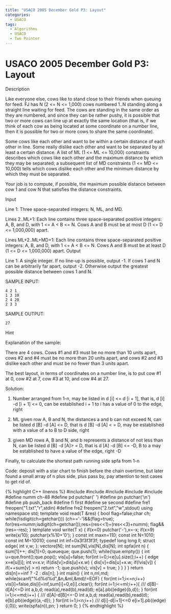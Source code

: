 ```yaml
---
title: "USACO 2005 December Gold P3: Layout"
categories:
  - USACO
tags:
  - Algorithms
  - USACO
  - Two Pointer
---
```


# USACO 2005 December Gold P3: Layout

Description

Like everyone else, cows like to stand close to their friends when queuing for feed. FJ has N (2 <= N <= 1,000) cows numbered 1..N standing along a straight line waiting for feed. The cows are standing in the same order as they are numbered, and since they can be rather pushy, it is possible that two or more cows can line up at exactly the same location (that is, if we think of each cow as being located at some coordinate on a number line, then it is possible for two or more cows to share the same coordinate).

Some cows like each other and want to be within a certain distance of each other in line. Some really dislike each other and want to be separated by at least a certain distance. A list of ML (1 <= ML <= 10,000) constraints describes which cows like each other and the maximum distance by which they may be separated; a subsequent list of MD constraints (1 <= MD <= 10,000) tells which cows dislike each other and the minimum distance by which they must be separated.

Your job is to compute, if possible, the maximum possible distance between cow 1 and cow N that satisfies the distance constraints.

Input

Line 1: Three space-separated integers: N, ML, and MD.

Lines 2..ML+1: Each line contains three space-separated positive integers: A, B, and D, with 1 <= A < B <= N. Cows A and B must be at most D (1 <= D <= 1,000,000) apart.

Lines ML+2..ML+MD+1: Each line contains three space-separated positive integers: A, B, and D, with 1 <= A < B <= N. Cows A and B must be at least D (1 <= D <= 1,000,000) apart.
Output

Line 1: A single integer. If no line-up is possible, output -1. If cows 1 and N can be arbitrarily far apart, output -2. Otherwise output the greatest possible distance between cows 1 and N.


SAMPLE INPUT:
```
4 2 1
1 3 10
2 4 20
2 3 3
```
SAMPLE OUTPUT:  
```
27
```
Hint

Explanation of the sample:

There are 4 cows. Cows #1 and #3 must be no more than 10 units apart, cows #2 and #4 must be no more than 20 units apart, and cows #2 and #3 dislike each other and must be no fewer than 3 units apart.

The best layout, in terms of coordinates on a number line, is to put cow #1 at 0, cow #2 at 7, cow #3 at 10, and cow #4 at 27.

Solution:

1. Number arranged from 1-n, may be listed in d [i] <= d [i + 1], that is, d [i] -d [i + 1] <= 0, can be established i + 1 to i has a value of 0 to the edge, right  

2. ML given row A, B and N, the distances a and b can not exceed N, can be listed d [B] -d [A] <= D, that is d [B] -d [A] < = D, may be established with a value of a to B to D side, right  

3. given MD rows A, B and N, and b represents a distance of not less than N, can be listed d [B] -d [A]> = D, that is d [A] -d [B] <= -D, B to a may be established to have a value of the edge, right -D

Finally, to calculate the shortest path running side spfa from 1-n

Code: deposit with a star chart to finish before the chain overtime, but later found a small array of n plus side, plus pass by, pay attention to test cases to get rid of.


{% highlight C++ linenos %}
#include<vector>
#include<cstdio>
#include<iostream>
#include<cmath>
#include<queue>
#define numm ch-48
#define pd putchar(' ')
#define pn putchar('\n')
#define pb push_back
#define fi first
#define se second
#define fre1 freopen("1.txt","r",stdin)
#define fre2 freopen("2.txt","w",stdout)
using namespace std;
template <typename T>
void read(T &res) {
    bool flag=false;char ch;
    while(!isdigit(ch=getchar())) (ch=='-')&&(flag=true);
    for(res=numm;isdigit(ch=getchar());res=(res<<1)+(res<<3)+numm);
    flag&&(res=-res);
}
template <typename T>
void write(T x) {
    if(x<0) putchar('-'),x=-x;
    if(x>9) write(x/10);
    putchar(x%10+'0');
}
const int maxn=110;
const int N=1010;
const int M=10010;
const int inf=0x3f3f3f3f;
typedef long long ll;
struct edge{ int v,w; };
vector<edge>e[N];
int sum[N],vis[N],dis[N];
int spfa(int n) {
    sum[1]++;
    dis[1]=0;
    queue<int>que;
    que.push(1);
    while(!que.empty()) {
        int u=que.front();que.pop();
        vis[u]=false;
        for(int i=0;i<e[u].size();i++) {
            edge x=e[u][i];
            int v=x.v;
            if(dis[v]>dis[u]+x.w) {
                dis[v]=dis[u]+x.w;
                if(!vis[v]) {
                    if(++sum[v] > n) return -1;
                    que.push(v);
                    vis[v] = true;
                }
            }
        }
    }
    return dis[n]==inf ? -2 : dis[n];
}
int main()
{
    int n,ml,md;
    while(scanf("%d%d%d",&n,&ml,&md)!=EOF) {
        for(int i=1;i<=n;i++)
        vis[i]=false,dis[i]=inf,sum[i]=0,e[i].clear();
        for(int i=1;i<=ml;i++){    /// d[B]-d[A]<=D
            int a,b,d;
            read(a),read(b),read(d);
            e[a].pb((edge){b,d});
        }
        for(int i=1;i<=md;i++) {    /// d[A]-d[B]<=-D
            int a,b,d;
            read(a),read(b),read(d);
            e[b].pb((edge){a,-d});
        }
        for(int i=1;i<n;i++)    /// d[i]-d[i+1]<=0
            e[i+1].pb((edge){i,0});
        write(spfa(n)),pn;
    }
    return 0;
}
{% endhighlight %}
